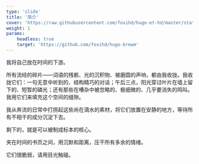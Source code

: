 ```yaml
---
type: 'slide'
title: '简介'
cover: 'https://raw.githubusercontent.com/foxihd/hugo-et-hd/master/static/svg/flowlines/26.svg'
weight: 1
params:
    headless: true
    target: 'https://github.com/foxihd/hugo-brewm'
---
```


我将自己放在时间的下游。

所有流经的碎片——词语的残骸、光的沉积物、被磨圆的声响，都由我收拢。我收拢它们：一句无意中听到的、结构精巧的对话；午后三点，阳光穿过叶片在墙上留下的、短暂的磷光；还有那些在嘈杂中被忽略的、极细微的、几乎要消失的鸣叫。我用它们来填充这个空间的缝隙。

我从奔流的日常中打捞起这些尚在滴水的素材，将它们放置在安静的地方，等待所有不相干的成分沉淀下去。

剩下的，就是可以被制成标本的核心。

夹在时间的书页之间，用沉默和距离，压干所有多余的情绪。

它们很脆弱，请用目光触碰。
